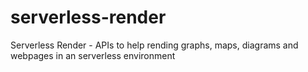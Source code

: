 # serverless-render
Serverless Render - APIs to help rending graphs, maps, diagrams and webpages in an serverless environment
